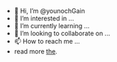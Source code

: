 - 👋 Hi, I’m @younochGain
- 👀 I’m interested in ...
- 🌱 I’m currently learning ...
- 💞️ I’m looking to collaborate on ...
- 📫 How to reach me ...
- read more <a href="https://www.the-speakers.com/" rel="dofollow"> the</a>.


<!---
younochGain/younochGain is a ✨ special ✨ repository because its `README.md` (this file) appears on your GitHub profile.
You can click the Preview link to take a look at your changes.
--->
